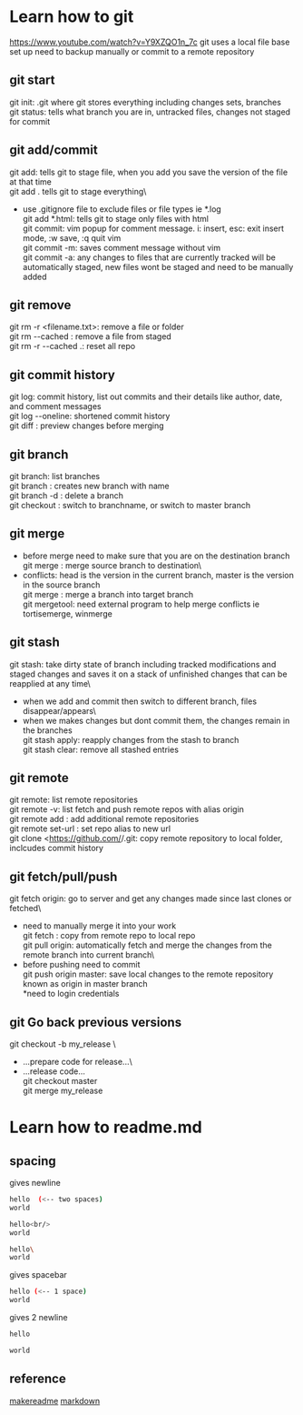 # Learn how to git

https://www.youtube.com/watch?v=Y9XZQO1n_7c
git uses a local file base set up
need to backup manually or commit to a remote repository

## git start
git init: .git where git stores everything including changes sets, branches\
git status: tells what branch you are in, untracked files, changes not staged for commit

## git add/commit
git add: tells git to stage file, when you add you save the version of the file at that time\
git add .   tells git to stage everything\
* use .gitignore file to exclude files or file types ie *.log\
git add *.html:		tells git to stage only files with html\
git commit: vim popup for comment message. i: insert, esc: exit insert mode, :w save, :q quit vim\
git commit -m: saves comment message without vim\
git commit -a: any changes to files that are currently tracked will be automatically staged, new files wont be staged and need to be manually added

## git remove
git rm -r <filename.txt>: remove a file or folder\
git rm --cached <filename>: remove a file from staged\
git rm -r --cached .: reset all repo

## git commit history
git log: commit history, list out commits and their details like author, date, and comment messages\
git log --oneline: shortened commit history\
git diff <source> <targetbranch>: preview changes before merging

## git branch
git branch: list branches\
git branch <branchname>: creates new branch with name\
git branch -d <branch name>: delete a branch\
git checkout <branchname>: switch to branchname, or switch to master branch

## git merge
* before merge need to make sure that you are on the destination branch\
git merge <source branch>: merge source branch to destination\
* conflicts: head is the version in the current branch, master is the version in the source branch\
git merge <source> <target branch>: merge a branch into target branch\
git mergetool: need external program to help merge conflicts ie tortisemerge, winmerge

## git stash
git stash: take dirty state of branch including tracked modifications and staged changes and saves it on a stack of unfinished changes that can be reapplied at any time\
* when we add and commit then switch to different branch, files disappear/appears\
* when we makes changes but dont commit them, the changes remain in the branches\
git stash apply: reapply changes from the stash to branch\
git stash clear: remove all stashed entries

## git remote
git remote: list remote repositories\
git remote -v: list fetch and push remote repos with alias origin\
git remote add <aliasname> <url>: add additional remote repositories\
git remote set-url <aliasname> <url>:  set repo alias to new url\
git clone <https://github.com/<name>/<repo>.git: copy remote repository to local folder, inclcudes commit history

## git fetch/pull/push
git fetch origin: go to server and get any changes made since last clones or fetched\
* need to manually merge it into your work\
git fetch <alias name>: copy from remote repo to local repo\
git pull origin: automatically fetch and merge the changes from the remote branch into current branch\
* before pushing need to commit\
git push origin master: save local changes to the remote repository known as origin in master branch\
*need to login credentials

## git Go back previous versions
git checkout -b my_release <commit-id>\
* ...prepare code for release...\
* ...release code...\
git checkout master\
git merge my_release

# Learn how to readme.md

## spacing

gives newline
```bash
hello  (<-- two spaces)
world
```
```bash 
hello<br/>
world
```
```bash
hello\
world
```

gives spacebar
```bash
hello (<-- 1 space)
world
```

gives 2 newline
```bash
hello

world
```

## reference
[makereadme](https://www.makeareadme.com/)
[markdown](https://github.com/adam-p/markdown-here/wiki/Markdown-Cheatsheet)